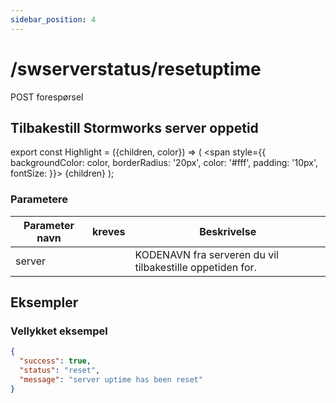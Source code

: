 ```yaml
---
sidebar_position: 4
---
```


# /swserverstatus/resetuptime

<Highlight color="#F39C12">POST forespørsel</Highlight>


## Tilbakestill Stormworks server oppetid


export const Highlight = ({children, color}) => ( <span style={{ backgroundColor: color, borderRadius: '20px', color: '#fff', padding: '10px', fontSize: }}>
    {children}
  </span> );

### Parametere

| Parameter navn |          kreves           | Beskrivelse                                               |
| -------------- |:-------------------------:| --------------------------------------------------------- |
| server         | <i class="fas fa-fw fa-check-circle text-success"></i> | KODENAVN fra serveren du vil tilbakestille oppetiden for. |

## Eksempler
### Vellykket eksempel
```json
{
  "success": true,
  "status": "reset",
  "message": "server uptime has been reset"
}
```